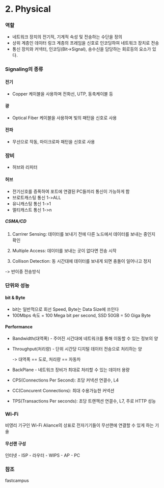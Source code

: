 # 2. Physical

### 역할

- 네트워크 장치의 전기적, 기계적 속성 및 전송하는 수단을 정의
- 상위 계층인 데이터 링크 계층의 프레임을 신호로 인코딩하여 네트워크 장치로 전송
- 통신 장치와 커넥터, 인코딩(Bit->Signal), 송수신을 담당하는 회로등의 요소가 있다.

### Signaling의 종류

#### 전기

- Copper 케이블을 사용하며 전화선, UTP, 동축케이블 등

#### 광

- Optical Fiber 케이블을 사용하며 빛의 패턴을 신호로 사용

#### 전파

- 무선으로 작동, 마이크로파 패턴을 신호로 사용



### 장비

- 허브와 리피터

#### 허브

- 전기신호를 증폭하여 포트에 연결된 PC들끼리 통신이 가능하게 함
- 브로트캐스팅 통신 1->ALL
- 유니캐스팅 통신 1->1
- 멀티캐스트 통신 1->n



##### CSMA/CD

1. Carrirer Sensing: 데이터를 보내기 전에 다른 노드에서 데이터를 보내는 중인지 확인

2. Multiple Access: 데이터를 보내는 곳이 없다면 전송 시작
3.  Collison Detection: 동 시간대에 데이터를 보내게 되면 충돌이 일어나고 정지

-> 반이중 전송방식



### 단위와 성능

#### bit & Byte

- bit는 일반적으로 회선 Speed, Byte는 Data Size에 쓰인다
- 100Mbps 속도 = 100 Mega bit per second, SSD 50GB = 50 Giga Byte

#### Performance

- Bandwidth(대역폭) - 주어진 시간대에 네트워크를 통해 이동할 수 있는 정보의 양

- Throughput(처리량) - 단위 시간당 디지털 데이터 전송으로 처리하는 양

  -> 대역폭 == 도로, 처리량 == 자동차

- BackPlane - 네트워크 장비가 최대로 처리할 수 있는 데이터 용량

- CPS(Connections Per Second): 초당 커넥션 연결수, L4

- CC(Concurent Connections): 최대 수용가능한 커넥션

- TPS(Transactions Per seconds):  초당 트랜잭션 연결수, L7, 주로 HTTP 성능



### Wi-Fi

비영리 기구인 Wi-Fi Aliance의 상표로 전자기기들이 무선랜에 연결할 수 있게 하는 기술

#### 무선랜 구성

인터넷 - ISP - 라우터 - WIPS - AP - PC



### 참조

fastcampus